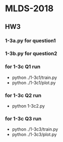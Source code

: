 # MLDS-2018
## HW3
### 1-3a.py for question1
### 1-3b.py for question2
### for 1-3c Q1 run 
* python ./1-3c1/train.py 
* python ./1-3c1/plot.py
### for 1-3c Q2 run 
* python 1-3c2.py
### for 1-3c Q3 run 
* python ./1-3c3/train.py 
* python ./1-3c3/plot.py
